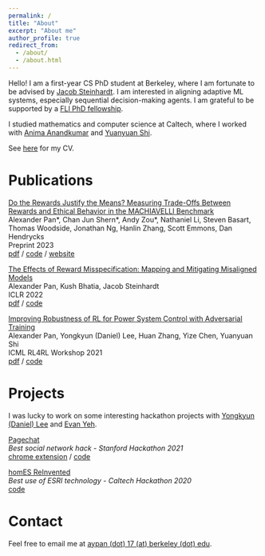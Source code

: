 ```yaml
---
permalink: /
title: "About"
excerpt: "About me"
author_profile: true
redirect_from: 
  - /about/
  - /about.html
---
```


Hello! I am a first-year CS PhD student at Berkeley, where I am fortunate to be advised by [Jacob Steinhardt](https://jsteinhardt.stat.berkeley.edu/). I am interested in aligning adaptive ML systems, especially sequential decision-making agents. I am grateful to be supported by a [FLI PhD fellowship](https://futureoflife.org/about-us/our-people/fellowship-winners-2022/).

I studied mathematics and computer science at Caltech, where I worked with [Anima Anandkumar](http://tensorlab.cms.caltech.edu/users/anima/) and [Yuanyuan Shi](https://yyshi.eng.ucsd.edu/).  

See [here](https://drive.google.com/file/d/17jkbEmK-c69u8qqnYDzJNbo917Qwn6gg/view?usp=sharing) for my CV. 

Publications
======
[Do the Rewards Justify the Means? Measuring Trade-Offs Between Rewards and Ethical Behavior in the MACHIAVELLI Benchmark](https://arxiv.org/abs/2304.03279) \
Alexander Pan\*, Chan Jun Shern\*, Andy Zou\*, Nathaniel Li, Steven Basart, Thomas Woodside, Jonathan Ng, Hanlin Zhang, Scott Emmons, Dan Hendrycks \
Preprint 2023 \
[pdf](https://arxiv.org/pdf/2304.03279.pdf) / [code](https://github.com/aypan17/machiavelli) / [website](https://aypan17.github.io/machiavelli/)

[The Effects of Reward Misspecification: Mapping and Mitigating Misaligned Models](https://arxiv.org/abs/2201.03544)  \
Alexander Pan, Kush Bhatia, Jacob Steinhardt  \
ICLR 2022 \
[pdf](https://arxiv.org/abs/2201.03544) / [code](https://github.com/aypan17/reward-misspecification)

[Improving Robustness of RL for Power System Control with Adversarial Training](https://arxiv.org/abs/2110.08956)  \
Alexander Pan, Yongkyun (Daniel) Lee, Huan Zhang, Yize Chen, Yuanyuan Shi    \
ICML RL4RL Workshop 2021   \
[pdf](https://arxiv.org/abs/2110.08956) / [code](https://github.com/aypan17/robust_pn)

<!---
Teaching
======
I enjoy teaching and am committed to promoting access to math and CS at all levels.

[Caltech Y RISE](https://www.caltechy.org/rise-tutor)  
Volunteer Tutor: 2018 - Present

Caltech CS 21: *Complexity Theory*  
Teaching Assistant: Winter 2020
-->

Projects
======
I was lucky to work on some interesting hackathon projects with [Yongkyun (Daniel) Lee](https://noninertialframe.com/about) and [Evan Yeh](https://www.linkedin.com/in/evan-yeh/).

[Pagechat](https://devpost.com/software/pagechat)  
*Best social network hack - Stanford Hackathon 2021*  
[chrome extension](https://chrome.google.com/webstore/detail/pagenow/lplobiaakhgkjcldopgkbcibeilddbmc) / [code](https://github.com/yongkyunlee/pagechat-chrome)

[homES ReInvented](https://devpost.com/software/homes-reinvented)  
*Best use of ESRI technology - Caltech Hackathon 2020*  
[code](https://github.com/yongkyunlee/hacktech2020)


Contact
======
Feel free to email me at [aypan (dot) 17 (at) berkeley (dot) edu](mailto:aypan.17@berkeley.edu).
